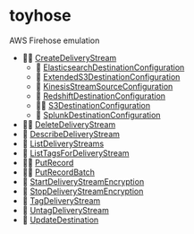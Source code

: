 # toyhose

AWS Firehose emulation

- 🙆‍♀️ [CreateDeliveryStream](https://docs.aws.amazon.com/ja_jp/firehose/latest/APIReference/API_CreateDeliveryStream.html)
  - 🙊 [ElasticsearchDestinationConfiguration](https://docs.aws.amazon.com/ja_jp/firehose/latest/APIReference/API_CreateDeliveryStream.html#Firehose-CreateDeliveryStream-request-ElasticsearchDestinationConfiguration)
  - 👷 [ExtendedS3DestinationConfiguration](https://docs.aws.amazon.com/ja_jp/firehose/latest/APIReference/API_CreateDeliveryStream.html#Firehose-CreateDeliveryStream-request-ExtendedS3DestinationConfiguration)
  - 👷 [KinesisStreamSourceConfiguration](https://docs.aws.amazon.com/ja_jp/firehose/latest/APIReference/API_CreateDeliveryStream.html#Firehose-CreateDeliveryStream-request-KinesisStreamSourceConfiguration)
  - 🙊 [RedshiftDestinationConfiguration](https://docs.aws.amazon.com/ja_jp/firehose/latest/APIReference/API_CreateDeliveryStream.html#Firehose-CreateDeliveryStream-request-RedshiftDestinationConfiguration)
  - 🙆‍♀️ [S3DestinationConfiguration](https://docs.aws.amazon.com/ja_jp/firehose/latest/APIReference/API_CreateDeliveryStream.html#Firehose-CreateDeliveryStream-request-S3DestinationConfiguration)
  - 🙊 [SplunkDestinationConfiguration](https://docs.aws.amazon.com/ja_jp/firehose/latest/APIReference/API_CreateDeliveryStream.html#Firehose-CreateDeliveryStream-request-SplunkDestinationConfiguration)
- 🙆‍♀️ [DeleteDeliveryStream](https://docs.aws.amazon.com/ja_jp/firehose/latest/APIReference/API_DeleteDeliveryStream.html)
- 👷 [DescribeDeliveryStream](https://docs.aws.amazon.com/ja_jp/firehose/latest/APIReference/API_DescribeDeliveryStream.html)
- 👷 [ListDeliveryStreams](https://docs.aws.amazon.com/ja_jp/firehose/latest/APIReference/API_ListDeliveryStreams.html)
- 🙊 [ListTagsForDeliveryStream](https://docs.aws.amazon.com/ja_jp/firehose/latest/APIReference/API_ListTagsForDeliveryStream.html)
- 🙆‍♀️ [PutRecord](https://docs.aws.amazon.com/ja_jp/firehose/latest/APIReference/API_PutRecord.html)
- 🙆‍♀️ [PutRecordBatch](https://docs.aws.amazon.com/ja_jp/firehose/latest/APIReference/API_PutRecordBatch.html)
- 🙊 [StartDeliveryStreamEncryption](https://docs.aws.amazon.com/ja_jp/firehose/latest/APIReference/API_StartDeliveryStreamEncryption.html)
- 🙊 [StopDeliveryStreamEncryption](https://docs.aws.amazon.com/ja_jp/firehose/latest/APIReference/API_StopDeliveryStreamEncryption.html)
- 🙊 [TagDeliveryStream](https://docs.aws.amazon.com/ja_jp/firehose/latest/APIReference/API_TagDeliveryStream.html)
- 🙊 [UntagDeliveryStream](https://docs.aws.amazon.com/ja_jp/firehose/latest/APIReference/API_UntagDeliveryStream.html)
- 🙊 [UpdateDestination](https://docs.aws.amazon.com/ja_jp/firehose/latest/APIReference/API_UpdateDestination.html)
